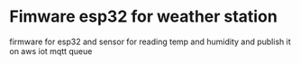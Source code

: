 # Fimware esp32 for weather station

firmware for esp32 and sensor for reading temp and humidity and publish it on aws iot mqtt queue
